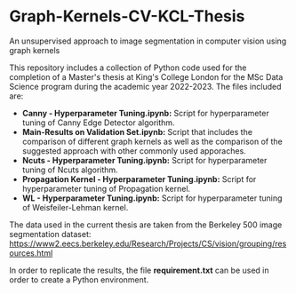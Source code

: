 # Graph-Kernels-CV-KCL-Thesis
An unsupervised approach to image segmentation in computer vision using graph kernels


This repository includes a collection of Python code used for the completion of a Master's thesis at King's College London for the MSc Data Science program during the academic year 2022-2023. The files included are:

- **Canny - Hyperparameter Tuning.ipynb:** Script for hyperparameter tuning of Canny Edge Detector algorithm.
- **Main-Results on Validation Set.ipynb:** Script that includes the comparison of different graph kernels as well as the comparison of the suggested approach with 
other commonly used apporaches.
- **Ncuts - Hyperparameter Tuning.ipynb:** Script for hyperparameter tuning of Ncuts algorithm.
- **Propagation Kernel - Hyperparameter Tuning.ipynb:** Script for hyperparameter tuning of Propagation kernel.
- **WL - Hyperparameter Tuning.ipynb:** Script for hyperparameter tuning of Weisfeiler-Lehman kernel.

The data used in the current thesis are taken from the Berkeley 500 image segmentation dataset: https://www2.eecs.berkeley.edu/Research/Projects/CS/vision/grouping/resources.html

In order to replicate the results, the file **requirement.txt** can be used in order to create a Python environment. 
